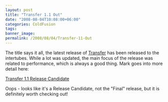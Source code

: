 ```yaml
---
layout: post
title: "Transfer 1.1 Out"
date: "2008-08-04T10:08:00+06:00"
categories: ColdFusion 
tags: 
banner_image: 
permalink: /2008/08/04/Transfer-11-Out
---
```


The title says it all, the latest release of <a href="http://www.transfer-orm.com/">Transfer</a> has been released to the intertubes. While a lot was updated, the main focus of the release was related to performance, which is always a good thing. Mark goes into more detail here:

<a href="http://www.compoundtheory.com/?action=displayPost&ID=337">Transfer 1.1 Release Candidate</a>

Oops - looks like it's a Release Candidate, not the "Final" release, but it is definitely worth checking out!